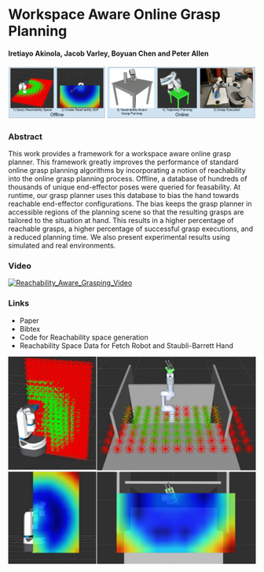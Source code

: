 
# Workspace Aware Online Grasp Planning

#### Iretiayo Akinola, Jacob Varley, Boyuan Chen  and Peter Allen



![Workspace Aware Online Grasping Framework.](./images/Full_Pipeline.png)



### Abstract
This work provides a framework for a workspace aware online grasp planner. This framework greatly improves the performance of standard online grasp planning algorithms by incorporating a notion of reachability into the online grasp planning process.  Offline, a database of hundreds of thousands of unique end-effector poses were queried for feasability.  At runtime, our grasp planner uses this database to bias the hand towards reachable end-effector configurations. The bias keeps the grasp planner in accessible regions of the planning scene so that the resulting grasps are tailored to the situation at hand. This results in a higher percentage of reachable grasps, a higher percentage of successful grasp executions, and a reduced planning time. We also present experimental results using simulated and real environments.

### Video

[![Reachability_Aware_Grasping_Video](https://img.youtube.com/vi/7OqQOIV26RY/0.jpg)](https://youtu.be/7OqQOIV26RY)


### Links

- Paper
- Bibtex
- Code for Reachability space generation
- Reachability Space Data for Fetch Robot and Staubli-Barrett Hand


![Visualization of cross sections of the precomputed reachable space for a Fetch Robot and Staubli Arm with Barrett Hand.](./images/fetch_staubli.png)
